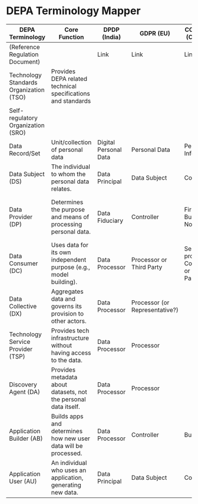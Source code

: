 # DEPA Terminology Mapper

| DEPA Terminology                        | Core Function                                                      | DPDP (India)          | GDPR (EU)                  | CCPA/CPRA (California)                     | APPI (Japan)                                      | LGPD (Brazil)           | Comments |
|-----------------------------------------|--------------------------------------------------------------------|-----------------------|----------------------------|----------------------------------------------|---------------------------------------------------|-------------------------|----------|
| (Reference Regulation Document)         |                                                                    | Link                  | Link                       | Link                                         | Link                                              | Link                    |          |
| Technology Standards Organization (TSO) | Provides DEPA related technical specifications and standards       |                       |                            |                                              |                                                   |                         |          |
| Self-regulatory Organization (SRO)      |                                                                    |                       |                            |                                              |                                                   |                         |          |
| Data Record/Set                         | Unit/collection of personal data                                   | Digital Personal Data | Personal Data              | Personal Information                         | Personal Information                              |                         |          |
| Data Subject (DS)                       | The individual to whom the personal data relates.                  | Data Principal        | Data Subject               | Consumer                                    | Individual (Hon'nin)                               | Data Subject (Titular)  |          |
| Data Provider (DP)                      | Determines the purpose and means of processing personal data.      | Data Fiduciary        | Controller                 | First-Party Business or Nonbusiness           | Personal Information Handling Business Operator (PIHBO) | Controller (Controlador)|          |
| Data Consumer (DC)                      | Uses data for its own independent purpose (e.g., model building).  | Data Processor        | Processor or Third Party   | Service provider, Contractor, or Third Party |                                                   |                         |          |
| Data Collective (DX)                    | Aggregates data and governs its provision to other actors.         | Data Processor        | Processor (or Representative?)|                                              |                                                   |                         |          |
| Technology Service Provider (TSP)       | Provides tech infrastructure without having access to the data.    | Data Processor        | Processor                  |                                              |                                                   |                         |          |
| Discovery Agent (DA)                    | Provides metadata about datasets, not the personal data itself.    | Data Processor        | Processor                  |                                              |                                                   |                         |          |
| Application Builder (AB)                | Builds apps and determines how new user data will be processed.    | Data Processor        | Controller                 | Business                                     | Personal Information Handling Business Operator    | Controller (Controlador)|          |
| Application User (AU)                   | An individual who uses an application, generating new data.        | Data Principal        | Data Subject               | Consumer                                     | Principal (Honnin)                                 | Data Subject (Titular)  |          |

